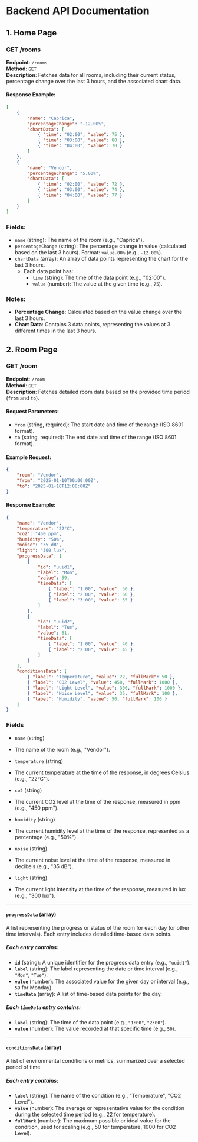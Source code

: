 # Backend API Documentation

## 1. Home Page

### GET /rooms

**Endpoint**: `/rooms`  
**Method**: `GET`  
**Description**: Fetches data for all rooms, including their current status, percentage change over the last 3 hours, and the associated chart data.

#### Response Example:

```json
[
    {
        "name": "Caprica",
        "percentageChange": "-12.00%",
        "chartData": [
            { "time": "02:00", "value": 75 },
            { "time": "03:00", "value": 80 },
            { "time": "04:00", "value": 70 }
        ]
    },
    {
        "name": "Vendor",
        "percentageChange": "5.00%",
        "chartData": [
            { "time": "02:00", "value": 72 },
            { "time": "03:00", "value": 74 },
            { "time": "04:00", "value": 77 }
        ]
    }
]
```

### Fields:

-   `name` (string): The name of the room (e.g., "Caprica").
-   `percentageChange` (string): The percentage change in value (calculated based on the last 3 hours). Format: `value.00%` (e.g., `-12.00%`).
-   `chartData` (array): An array of data points representing the chart for the last 3 hours.
    -   Each data point has:
        -   `time` (string): The time of the data point (e.g., "02:00").
        -   `value` (number): The value at the given time (e.g., `75`).

### Notes:

-   **Percentage Change**: Calculated based on the value change over the last 3 hours.
-   **Chart Data**: Contains 3 data points, representing the values at 3 different times in the last 3 hours.

## 2. Room Page

### GET /room

**Endpoint**: `/room`  
**Method**: `GET`  
**Description**: Fetches detailed room data based on the provided time period (`from` and `to`).

#### Request Parameters:

-   `from` (string, required): The start date and time of the range (ISO 8601 format).
-   `to` (string, required): The end date and time of the range (ISO 8601 format).

#### Example Request:

```json
{
    "room": "Vendor",
    "from": "2025-01-10T00:00:00Z",
    "to": "2025-01-10T12:00:00Z"
}
```

#### Response Example:

```json
{
    "name": "Vendor",
    "temperature": "22°C",
    "co2": "450 ppm",
    "humidity": "50%",
    "noise": "35 dB",
    "light": "300 lux",
    "progressData": [
        {
            "id": "uuid1",
            "label": "Mon",
            "value": 59,
            "timeData": [
                { "label": "1:00", "value": 50 },
                { "label": "2:00", "value": 60 },
                { "label": "3:00", "value": 55 }
            ]
        },
        {
            "id": "uuid2",
            "label": "Tue",
            "value": 61,
            "timeData": [
                { "label": "1:00", "value": 40 },
                { "label": "2:00", "value": 45 }
            ]
        }
    ],
    "conditionsData": [
        { "label": "Temperature", "value": 22, "fullMark": 50 },
        { "label": "CO2 Level", "value": 450, "fullMark": 1000 },
        { "label": "Light Level", "value": 300, "fullMark": 1000 },
        { "label": "Noise Level", "value": 35, "fullMark": 100 },
        { "label": "Humidity", "value": 50, "fullMark": 100 }
    ]
}
```

### Fields

-   `name` (string)

-   The name of the room (e.g., "Vendor").

-   `temperature` (string)

-   The current temperature at the time of the response, in degrees Celsius (e.g., "22°C").

-   `co2` (string)

-   The current CO2 level at the time of the response, measured in ppm (e.g., "450 ppm").

-   `humidity` (string)

-   The current humidity level at the time of the response, represented as a percentage (e.g., "50%").

-   `noise` (string)

-   The current noise level at the time of the response, measured in decibels (e.g., "35 dB").

-   `light` (string)

-   The current light intensity at the time of the response, measured in lux (e.g., "300 lux").

---

#### `progressData` (array)

A list representing the progress or status of the room for each day (or other time intervals). Each entry includes detailed time-based data points.

##### Each entry contains:

-   **`id`** (string): A unique identifier for the progress data entry (e.g., `"uuid1"`).
-   **`label`** (string): The label representing the date or time interval (e.g., `"Mon"`, `"Tue"`).
-   **`value`** (number): The associated value for the given day or interval (e.g., `59` for Monday).
-   **`timeData`** (array): A list of time-based data points for the day.

##### Each `timeData` entry contains:

-   **`label`** (string): The time of the data point (e.g., `"1:00"`, `"2:00"`).
-   **`value`** (number): The value recorded at that specific time (e.g., `50`).

---

#### `conditionsData` (array)

A list of environmental conditions or metrics, summarized over a selected period of time.

##### Each entry contains:

-   **`label`** (string): The name of the condition (e.g., "Temperature", "CO2 Level").
-   **`value`** (number): The average or representative value for the condition during the selected time period (e.g., 22 for temperature).
-   **`fullMark`** (number): The maximum possible or ideal value for the condition, used for scaling (e.g., 50 for temperature, 1000 for CO2 Level).

